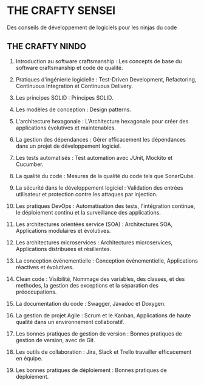 # THE CRAFTY SENSEI
Des conseils de développement de logiciels pour les ninjas du code

## THE CRAFTY NINDO

1. Introduction au software craftsmanship : Les concepts de base du software craftsmanship et code de qualité.

2. Pratiques d'ingénierie logicielle : Test-Driven Development, Refactoring, Continuous Integration et Continuous Delivery.

3. Les principes SOLID : Principes SOLID.

4. Les modèles de conception : Design patterns.

5. L'architecture hexagonale : L'Architecture hexagonale pour créer des applications évolutives et maintenables.

6. La gestion des dépendances : Gérer efficacement les dépendances dans un projet de développement logiciel.

7. Les tests automatisés : Test automation avec JUnit, Mockito et Cucumber.

8. La qualité du code : Mesures de la qualité du code tels que SonarQube.

9. La sécurité dans le développement logiciel : Validation des entrées utilisateur et protection contre les attaques par injection.

10. Les pratiques DevOps : Automatisation des tests, l'intégration continue, le déploiement continu et la surveillance des applications.

11. Les architectures orientées service (SOA) : Architectures SOA, Applications modulaires et évolutives.

12. Les architectures microservices : Architectures microservices, Applications distribuées et résilientes.

13. La conception événementielle : Conception événementielle, Applications réactives et évolutives.

14. Clean code : Visibilité, Nommage des variables, des classes, et des methodes, la gestion des exceptions et la séparation des préoccupations.

15. La documentation du code : Swagger, Javadoc et Doxygen.

16. La gestion de projet Agile : Scrum et le Kanban, Applications de haute qualité dans un environnement collaboratif.

17. Les bonnes pratiques de gestion de version : Bonnes pratiques de gestion de version, avec de Git.

18. Les outils de collaboration : Jira, Slack et Trello travailler efficacement en équipe.

19. Les bonnes pratiques de déploiement : Bonnes pratiques de déploiement.
